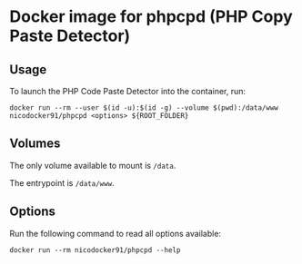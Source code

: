 Docker image for phpcpd (PHP Copy Paste Detector)
=================================================

## Usage

To launch the PHP Code Paste Detector into the container, run:

    docker run --rm --user $(id -u):$(id -g) --volume $(pwd):/data/www nicodocker91/phpcpd <options> ${ROOT_FOLDER}

## Volumes

The only volume available to mount is `/data`.

The entrypoint is `/data/www`.

## Options

Run the following command to read all options available:

    docker run --rm nicodocker91/phpcpd --help


